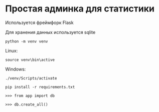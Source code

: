 # Простая админка для статистики

Используется фреймфорк Flask

Для хранения данных используется sqlite

`python -m venv venv`

Linux:

`source venv\bin\active`

Windows:

`./venv/Scripts/activate`

`pip install -r requirements.txt`

`>>> from app import db`

`>>> db.create_all()`